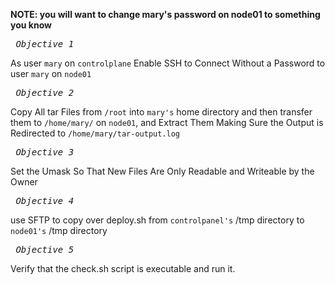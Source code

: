**NOTE: you will want to change mary's password on node01 to something you know**

*_<pre> Objective 1 </pre>_*
As user `mary` on `controlplane` Enable SSH to Connect Without a Password to user `mary` on `node01`

*_<pre> Objective 2 </pre>_*
Copy All tar Files from `/root` into `mary's` home directory and then transfer them to `/home/mary/` on `node01`, and Extract Them Making Sure the Output is Redirected to `/home/mary/tar-output.log` 


*_<pre> Objective 3 </pre>_*
Set the Umask So That New Files Are Only Readable and Writeable by the Owner

*_<pre> Objective 4 </pre>_*
use SFTP to copy over deploy.sh from `controlpanel's` /tmp directory to `node01's` /tmp directory


*_<pre> Objective 5 </pre>_*
Verify that the check.sh script is executable and run it. 
